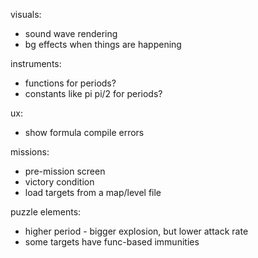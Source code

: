 visuals:
- sound wave rendering
- bg effects when things are happening

instruments:
- functions for periods?
- constants like pi pi/2 for periods?

ux:
- show formula compile errors

missions:
- pre-mission screen
- victory condition
- load targets from a map/level file

puzzle elements:
- higher period - bigger explosion, but lower attack rate
- some targets have func-based immunities